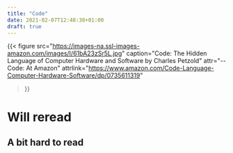 ```yaml
---
title: "Code"
date: 2021-02-07T12:48:38+01:00
draft: true
---
```


{{< figure
  src="https://images-na.ssl-images-amazon.com/images/I/61bA23zSr5L.jpg"
  caption="Code: The Hidden Language of Computer Hardware and Software by Charles Petzold"
  attr="-- Code: At Amazon"
  attrlink="https://www.amazon.com/Code-Language-Computer-Hardware-Software/dp/0735611319"
>}}

# Will reread

## A bit hard to read

